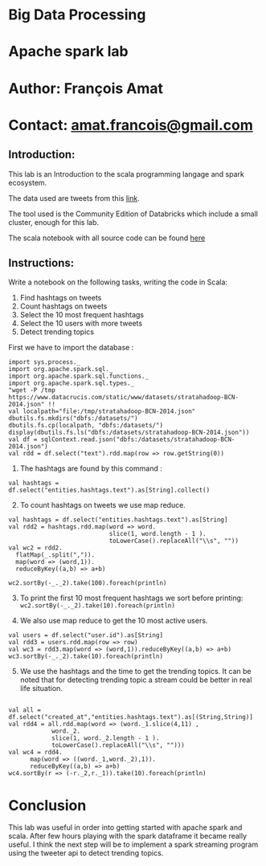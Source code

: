 # Big Data Processing
# Apache spark lab
# Author: François Amat
# Contact: amat.francois@gmail.com



## Introduction:
This lab is an Introduction to the scala programming langage and spark ecosystem.

The data used are tweets from this  [link](https://www.datacrucis.com/static/www/datasets/stratahadoop-BCN-2014.json).

The tool used is the Community Edition of Databricks which include a small cluster, enough for this lab.

The scala notebook with all source code can be found [here](https://github.com/Fran-cois/data_and_knowledge/blob/master/big_data/labs/scala/tp1-scala.scala)

## Instructions:
Write a notebook on the following tasks, writing the code in Scala:
1. Find hashtags on tweets
2. Count hashtags on tweets
3. Select the 10 most frequent hashtags
4. Select the 10 users with more tweets
5. Detect trending topics


First we have to import the database :
```
import sys.process._
import org.apache.spark.sql._
import org.apache.spark.sql.functions._
import org.apache.spark.sql.types._
"wget -P /tmp https://www.datacrucis.com/static/www/datasets/stratahadoop-BCN-2014.json" !!
val localpath="file:/tmp/stratahadoop-BCN-2014.json"
dbutils.fs.mkdirs("dbfs:/datasets/")
dbutils.fs.cp(localpath, "dbfs:/datasets/")
display(dbutils.fs.ls("dbfs:/datasets/stratahadoop-BCN-2014.json"))
val df = sqlContext.read.json("dbfs:/datasets/stratahadoop-BCN-2014.json")
val rdd = df.select("text").rdd.map(row => row.getString(0))

```

1. The hashtags are found by this command :
```
val hashtags = df.select("entities.hashtags.text").as[String].collect()
```

2. To count hashtags on tweets we use map reduce.

```
val hashtags = df.select("entities.hashtags.text").as[String]
val rdd2 = hashtags.rdd.map(word => word.
                            slice(1, word.length - 1 ).
                            toLowerCase().replaceAll("\\s", ""))
val wc2 = rdd2.
  flatMap(_.split(",")).
  map(word => (word,1)).
  reduceByKey((a,b) => a+b)

wc2.sortBy(-_._2).take(100).foreach(println)
```
3. To print the first 10 most frequent hashtags we sort before printing: `wc2.sortBy(-_._2).take(10).foreach(println)`

4. We also use map reduce to get the 10 most active users.

```
val users = df.select("user.id").as[String]
val rdd3 = users.rdd.map(row => row)
val wc3 = rdd3.map(word => (word,1)).reduceByKey((a,b) => a+b)
wc3.sortBy(-_._2).take(10).foreach(println)
```

5. We use the hashtags and the time to get the trending topics. It can be noted that for detecting trending topic a stream could be better in real life situation.

```

val all = df.select("created_at","entities.hashtags.text").as[(String,String)]
val rdd4 = all.rdd.map(word => (word._1.slice(4,11) ,
            word._2.
            slice(1, word._2.length - 1 ).
            toLowerCase().replaceAll("\\s", "")))
val wc4 = rdd4.
      map(word => ((word._1,word._2),1)).
      reduceByKey((a,b) => a+b)
wc4.sortBy(r => (-r._2,r._1)).take(10).foreach(println)

```


# Conclusion
This lab was useful in order into getting started with apache spark and scala.
After few hours playing with the spark dataframe it became really useful.
I think the next step will be to implement a spark streaming program using the tweeter api to detect trending topics.
